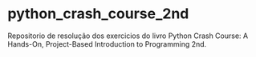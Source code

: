 # python_crash_course_2nd
 Repositorio de resolução dos exercicios do livro Python Crash Course: A Hands-On, Project-Based Introduction to Programming 2nd.
